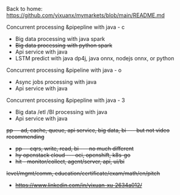 Back to home: https://github.com/yixuanx/mymarkets/blob/main/README.md


Concurrent processing &pipepline with java - c
* Big data processing with java spark
* ~~Big data processing with python spark~~
* Api service with java 
* LSTM predict with java dp4j, java onnx, nodejs onnx, or python

Concurrent processing &pipeline with java - o
* Async jobs processing with java
* Api service with java


Concurrent processing &pipepline with java - 3
* Big data /etl /BI processing with java
* Api service with java


~~pp -- ad, cache, queue, api service, big data, bi --- but not video recommending~~
  * ~~pp -- cqrs, write, read, bi --- no much different~~
  * ~~hy openstack cloud --- oci, openshift, k8s-go~~
  * ~~hit - monitor/collect, agent/server, api, ui/bi~~

~~level/mgmt/comm, education/certificate/exam/math/en/pitch~~
  * ~~https://www.linkedin.com/in/yixuan-xu-2634a012/~~
